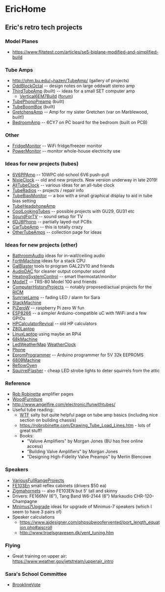 # EricHome
## Eric's retro tech projects

### Model Planes

 * https://www.flitetest.com/articles/se5-biplane-modified-and-simplified-build


### Tube Amps
 * http://ohm.bu.edu/~hazen/TubeAmp/ (gallery of projects)
 * [OddBlockOctal](OddBlockOctal.md) -- design notes on large oddwatt stereo amp
 * [ThirdTubeAmp](ThirdTubeAmp.md) (built) -- ideas for a small SET computer amp
   * [Vertical6EM7Build](Vertical6EM7Build.md) ([forum](http://diyaudioprojects.com/Tubes/6EM7-SET-Amplifier/))
 * [TubePhonoPreamp](TubePhonoPreamp.md) (built)
 * [TubeBoomBox](TubeBoomBox.md) (built)
 * [GretchensAmp](GretchensAmp.md) -- Amp for my sister Gretchen (var on Marblewood, built!)
 * [BedroomAmp](BedroomAmp.md) -- 6CY7 on PC board for the bedroom (built on PCB)

### Other

 * [FridgeMonitor](FridgeMonitor.md) -- WiFi fridge/freezer monitor
 * [PowerMonitor](PowerMonitor.md) -- monitor whole-house electricity use

### Ideas for new projects (tubes)

 * [6V6PPAmp](6V6PPAmp.md) -- 10WPC old-school 6V6 push-pull
 * [NixieClock](NixieClock.md) -- old and new projects.  New version underway in late 2019!
 * [AllTubeClock](AllTubeClock.md) -- various ideas for an all-tube clock
 * [TubeRadios](TubeRadios.md) -- projects / repair info
 * [TubeBiasMonitor](TubeBiasMonitor.md) -- a box with a small graphical display to aid in tube bias setting
 * [TubeHeadphoneAmp](TubeHeadphoneAmp.md)
 * [CoolLookingTubes](CoolLookingTubes.md) -- possible projects with GU29, GU31 etc
 * [SoundForTV](SoundForTV.md) -- sound setup for TV
 * [6DJ8Phono](6DJ8Phono.md) -- partially layed-out PCBs
 * [CarTubeAmp](CarTubeAmp.md) -- this is totally crazy
 * [OtherTubeAmps](OtherTubeAmps.md) -- collection page for ideas

### Ideas for new projects (other)

 * [BathroomAudio](BathroomAudio.md) ideas for in-wall/ceiling audio
 * [ForthMachine](ForthMachine.md) ideas for a stack CPU
 * [GalBlaster](GalBlaster.md) tools to program GAL22V10 and friends
 * [AudioDAC](AudioDAC.md) for cleaner output computer sound
 * [HeatingSystemControl](HeatingSystemControl.md) -- smart thermostat/monitor
 * [ModelT](ModelT.md) -- TRS-80 Model 100 and friends
 * [ComputerHistoryProjects](ComputerHistoryProjects.md) -- notably proposed/actual projects for the [RICM](http://www.ricomputermuseum.org/)
 * [SunriseLamp](SunriseLamp.md) -- fading LED / alarm for Sara
 * [StackMachine](StackMachine.md)
 * [PiZeroW](PiZeroW.md) -- raspberry Pi zero W fun
 * [ESP8266](ESP8266.md) -- a simpler Arduino-compatible uC with !WiFi and a few GPIOs
 * [HPCalculatorRevival](HPCalculatorRevival.md) -- old HP calculators
 * [Z80Laptop](Z80Laptop.md)
 * [LinuxLaptop](LinuxLaptop.md) using maybe an RPi4
 * [68kMachine](68kMachine.md)
 * [LedWeatherMap](LedWeatherMap.md) [WeatherClock](WeatherClock.md)
 * [Phone](http://bucms.bu.edu/twiki/bin/view/Main/DialPhone)
 * [EpromProgrammer](EpromProgrammer.md) -- Arduino programmer for 5V 32k EEPROMS
 * [6809Machine](6809Machine.md)
 * [ReflowOven](ReflowOven.md)
 * [SquirrelFlasher](SquirrelFlasher.md) - cheap LED strobe lights to deter squirrels from the attic

### Reference

 * [Rob Robinette](https://robrobinette.com/Amp_Stuff.htm) amplifier pages
 * [WoodFurniture](WoodFurniture.md)
 * http://www.angelfire.com/electronic/funwithtubes/
 * Useful tube reading:
   * [WTF](https://wtfamps.wordpress.com/welcome/) salty but quite helpful page on tube amp basics (including nice section on building chassis)
   * https://robrobinette.com/Drawing_Tube_Load_Lines.htm - lots of great stuff!
   * Books:
     * "Valuve Amplifiers" by Morgan Jones (BU has free online access)
     * "Building Valve Amplifiers" by Morgan Jones
     * "Designing High-Fidelity Valve Preamps" by Merlin Blencowe

### Speakers

 * [VariousFullRangeProjects](VariousFullRangeProjects.md)
 * [FE103En](http://diyaudioprojects.com/Speakers/Fostex-FE103En-Bass-Reflex-Speakers/) small reflex cabinets (drivers $50 ea)
 * [Zigmahornets](http://diyaudioprojects.com/Speakers/Fostex-FE103E-Zigmahornets/) -- also FE103EN but 5' tall and skinny
 * Drivers:  FE166NV (6"), Tang Band W6-2144 (6")  Markaudio CHR-120-Champagne
 * [Minimus7Upgrade](Minimus7Upgrade.md) ideas for upgrade of Minimus-7 speakers (which I seem to have 3 pairs of)
 * Speaker calculations
   * https://www.ajdesigner.com/phpsubwoofervented/port_length_equation.php#ajscroll
   * http://www.troelsgravesen.dk/vent_tuning.htm

### Flying

 * Great training on upper air: https://www.weather.gov/jetstream/upperair_intro

### Sara's School Committee

 * [BrooklineVote](BrooklineVote.md)

